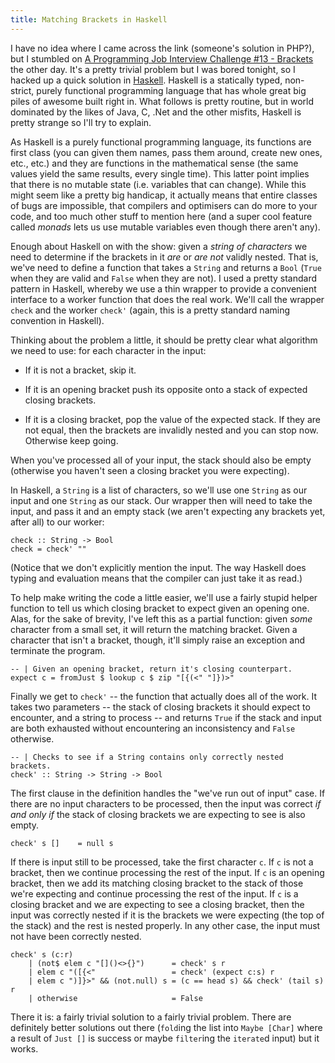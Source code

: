 ```yaml
---
title: Matching Brackets in Haskell
---
```


I have no idea where I came across the link (someone's solution in
PHP?), but I stumbled on [A Programming Job Interview Challenge #13 -
Brackets][1] the other day. It's a pretty trivial problem but I was
bored tonight, so I hacked up a quick solution in [Haskell][2]. Haskell
is a statically typed, non-strict, purely functional programming
language that has whole great big piles of awesome built right in. What
follows is pretty routine, but in world dominated by the likes of Java,
C, .Net and the other misfits, Haskell is pretty strange so I'll try to
explain.

[1]: http://www.dev102.com/2008/07/21/a-programming-job-interview-challenge-13-brackets/
[2]: http://haskell.org/

As Haskell is a purely functional programming language, its functions
are first class (you can given them names, pass them around, create new
ones, etc., etc.) and they are functions in the mathematical sense (the
same values yield the same results, every single time). This latter
point implies that there is no mutable state (i.e. variables that can
change). While this might seem like a pretty big handicap, it actually
means that entire classes of bugs are impossible, that compilers and
optimisers can do more to your code, and too much other stuff to mention
here (and a super cool feature called *monads* lets us use mutable
variables even though there aren't any).

Enough about Haskell on with the show: given a *string of characters* we
need to determine if the brackets in it *are* or *are not* validly
nested. That is, we've need to define a function that takes a `String`
and returns a `Bool` (`True` when they are valid and `False` when they
are not). I used a pretty standard pattern in Haskell, whereby we use a
thin wrapper to provide a convenient interface to a worker function that
does the real work. We'll call the wrapper `check` and the worker
`check'` (again, this is a pretty standard naming convention in
Haskell).

Thinking about the problem a little, it should be pretty clear what
algorithm we need to use: for each character in the input:

 * If it is not a bracket, skip it.

 * If it is an opening bracket push its opposite onto a stack of
   expected closing brackets.

 * If it is a closing bracket, pop the value of the expected stack. If
   they are not equal, then the brackets are invalidly nested and you
   can stop now. Otherwise keep going.

When you've processed all of your input, the stack should also be empty
(otherwise you haven't seen a closing bracket you were expecting).

In Haskell, a `String` is a list of characters, so we'll use one
`String` as our input and one `String` as our stack. Our wrapper then
will need to take the input, and pass it and an empty stack (we aren't
expecting any brackets yet, after all) to our worker:

````{.haskell}
check :: String -> Bool
check = check' ""
````

(Notice that we don't explicitly mention the input. The way Haskell does
typing and evaluation means that the compiler can just take it as read.)

To help make writing the code a little easier, we'll use a fairly stupid
helper function to tell us which closing bracket to expect given an
opening one. Alas, for the sake of brevity, I've left this as a partial
function: given *some* character from a small set, it will return the
matching bracket. Given a character that isn't a bracket, though, it'll
simply raise an exception and terminate the program.

````{.haskell}
-- | Given an opening bracket, return it's closing counterpart.
expect c = fromJust $ lookup c $ zip "[{(<" "]})>"
````

Finally we get to `check'` -- the function that actually does all of the
work. It takes two parameters -- the stack of closing brackets it should
expect to encounter, and a string to process -- and returns `True` if
the stack and input are both exhausted without encountering an
inconsistency and `False` otherwise.

````{.haskell}
-- | Checks to see if a String contains only correctly nested brackets.
check' :: String -> String -> Bool
````

The first clause in the definition handles the "we've run out of input"
case. If there are no input characters to be processed, then the input
was correct *if and only if* the stack of closing brackets we are
expecting to see is also empty.

````{.haskell}
check' s []    = null s
````

If there is input still to be processed, take the first character `c`.
If `c` is not a bracket, then we continue processing the rest of the
input. If `c` is an opening bracket, then we add its matching closing
bracket to the stack of those we're expecting and continue processing
the rest of the input. If `c` is a closing bracket and we are expecting
to see a closing bracket, then the input was correctly nested if it is
the brackets we were expecting (the top of the stack) and the rest is
nested properly. In any other case, the input must not have been
correctly nested.

````{.haskell}
check' s (c:r)
    | (not$ elem c "[]()<>{}")      = check' s r
    | elem c "([{<"                 = check' (expect c:s) r
    | elem c ")]}>" && (not.null) s = (c == head s) && check' (tail s) r
    | otherwise                     = False
````

There it is: a fairly trivial solution to a fairly trivial problem.
There are definitely better solutions out there (`fold`ing the list into
`Maybe [Char]` where a result of `Just []` is success or maybe
`filter`ing the `iterate`d input) but it works.
